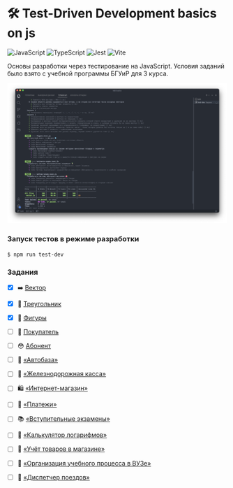 # 🛠 Test-Driven Development basics on js

![JavaScript](https://img.shields.io/badge/-JavaScript-24292F?style=for-the-badge&logo=JavaScript&logoColor=F7DF1E)
![TypeScript](https://img.shields.io/badge/-TypeScript-24292F?style=for-the-badge&logo=TypeScript&logoColor=3178C6)
![Jest](https://img.shields.io/badge/-Jest-24292F?style=for-the-badge&logo=Jest&logoColor=C21325)
![Vite](https://img.shields.io/badge/-Vite-24292F?style=for-the-badge&logo=Vite&logoColor=646CFF)

Основы разработки через тестирование на JavaScript. Условия заданий было взято с учебной программы БГУиР для 3 курса.

<img src="./docs/Preview.png" alt="Preview" />

### Запуск тестов в режиме разработки

```console
$ npm run test-dev
```

### Задания

- [x] ➡️ [Вектор](./test/vector.test.ts)
- [x] 📐 [Треугольник](./test/triangle.test.ts)
- [x] 💠 [Фигуры](./test/figure.test.ts)
- [ ] 🛒 [Покупатель](./test/customer.test.ts)
- [ ] 😳 [Абонент](./test/subscriber.test.js)
- [ ] 🚛 [«Автобаза»](./test/motor-depot.test.js)
- [ ] 🚉 [«Железнодорожная касса»](./test/railway-ticket-office.test.js)
- [ ] 🛍 [«Интернет-магазин»](./test/online-store.test.js)
- [ ] 🏦 [«Платежи»](./test/payments.test.js)
- [ ] 📚 [«Вступительные экзамены»](./test/entrance-exams.test.js)
- [ ] 🧮 [«Калькулятор логарифмов»](./test/logarithm-calculator.test.js)
- [ ] 🧾 [«Учёт товаров в магазине»](./test/store-inventory.test.js)
- [ ] 🏫 [«Организация учебного процесса в ВУЗе»](./test/educational-process.test.js)
- [ ] 🚂 [«Диспетчер поездов»](./test/train-manager.test.js)

